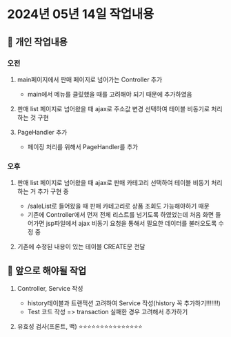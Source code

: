 # 2024년 05년 14일 작업내용
## :turtle: 개인 작업내용
### 오전
1. main페이지에서 판매 페이지로 넘어가는 Controller 추가
    - main에서 메뉴를 클맀했을 때를 고려해야 되기 때문에 추가하였음

2. 판매 list 페이지로 넘어왔을 때 ajax로 주소값 변경 선택하여 테이블 비동기로 처리하는 것 구현

3. PageHandler 추가
    - 페이징 처리를 위해서 PageHandler를 추가

### 오후
1. 판매 list 페이지로 넘어왔을 때 ajax로 판매 카테고리 선택하여 테이블 비동기 처리하는 거 추가 구현 중
    - /saleList로 들어왔을 때 판매 카테고리로 상품 조회도 가능해야하기 때문
    - 기존에 Controller에서 먼저 전체 리스트를 넘기도록 하였었는데 처음 화면 들어가면 jsp파일에서 ajax 비동기 요청을 통해서 필요한 데이터를 불러오도록 수정 중

2. 기존에 수정된 내용이 있는 테이블 CREATE문 전달


## :rainbow: 앞으로 해야될 작업
1. Controller, Service 작성
    - history테이블과 트랜잭션 고려하여 Service 작성(history 꼭 추가하기!!!!!!!)
    - Test 코드 작성 => transaction 실패한 경우 고려해서 추가하기

2. 유효성 검사(프론트, 백) :star::star::star::star::star::star::star::star::star::star::star::star::star::star::star: